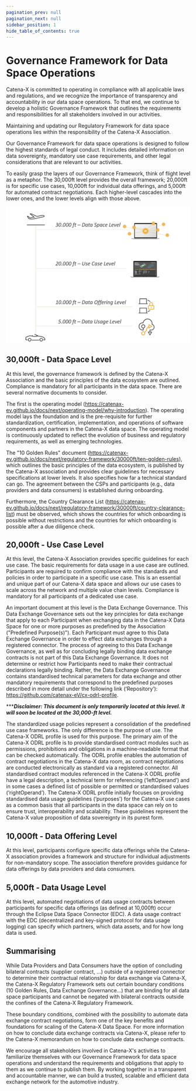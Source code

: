 ```yaml
---
pagination_prev: null
pagination_next: null
sidebar_position: 1
hide_table_of_contents: true
---
```


# Governance Framework for Data Space Operations

Catena-X is committed to operating in compliance with all applicable laws and regulations, and we recognize the importance of transparency and accountability in our data space operations. To that end, we continue to develop a holistic Governance Framework that outlines the requirements and responsibilities for all stakeholders involved in our activities.

Maintaining and updating our Regulatory Framework for data space operations lies within the responsibility of the Catena-X Association.

Our Governance Framework for data space operations is designed to follow the highest standards of legal conduct. It includes detailed information on data sovereignty, mandatory use case requirements, and other legal considerations that are relevant to our activities.

To easily grasp the layers of our Governance Framework, think of flight level as a metaphor. The 30,000ft level provides the overall framework; 20,000ft is for specific use cases, 10,000ft for individual data offerings, and 5,000ft for automated contract negotiations. Each higher-level cascades into the lower ones, and the lower levels align with those above.

![Governance Framework for Data Space Operations Flight Levels](./assets/csm-flight-levels.png)

## 30,000ft - Data Space Level

At this level, the governance framework is defined by the Catena-X Association and the basic principles of the data ecosystem are outlined. Compliance is mandatory for all participants in the data space.
There are several normative documents to consider.

The first is the operating model (https://catenax-ev.github.io/docs/next/operating-model/why-introduction). The operating model lays the foundation and is the pre-requisite for further standardization, certification, implementation, and operations of software components and partners in the Catena-X data space. The operating model is continuously updated to reflect the evolution of business and regulatory requirements, as well as emerging technologies.

The "10 Golden Rules" document (https://catenax-ev.github.io/docs/next/regulatory-framework/30000ft/ten-golden-rules), which outlines the basic principles of the data ecosystem, is published by the Catena-X association and provides clear guidelines for necessary specifications at lower levels. It also specifies how far a technical standard can go. The agreement between the CSPs and participants (e.g., data providers and data consumers) is established during onboarding.

Furthermore, the Country Clearance List (https://catenax-ev.github.io/docs/next/regulatory-framework/30000ft/country-clearance-list) must be observed, which shows the countries for which onboarding is possible without restrictions and the countries for which onboarding is possible after a due diligence check.

## 20,000ft - Use Case Level

At this level, the Catena-X Association provides specific guidelines for each use case. The basic requirements for data usage in a use case are outlined. Participants are required to confirm compliance with the standards and policies in order to participate in a specific use case. This is an essential and unique part of our Catena-X data space and allows our use cases to scale across the network and multiple value chain levels. Compliance is mandatory for all participants of a dedicated use case.

An important document at this level is the Data Exchange Governance. This Data Exchange Governance sets out the key principles for data exchange that apply to each Participant when exchanging data in the Catena-X Data Space for one or more purposes as predefined by the Association ("Predefined Purpose(s)"). Each Participant must agree to this Data Exchange Governance in order to effect data exchanges through a registered connector. The process of agreeing to this Data Exchange Governance, as well as for concluding legally binding data exchange contracts is not part of this Data Exchange Governance. It does not determine or restrict how Participants need to make their contractual declarations legally binding. Rather, the Data Exchange Governance contains standardised technical parameters for data exchange and other mandatory requirements that correspond to the predefined purposes described in more detail under the following link (‘Repository’): https://github.com/catenax-eV/cx-odrl-profile.

******Disclaimer: This document is only temporarily located at this level. It will soon be located at the 30,000-ft level.***

The standardized usage policies represent a consolidation of the predefined use case frameworks. The only difference is the purpose of use.
The Catena-X ODRL profile is used for this purpose. The primary aim of the Catena-X ODRL profile is to provide standardised contract modules such as permissions, prohibitions and obligations in a machine-readable format that can be checked automatically. The ODRL profile enables the automation of contract negotiations in the Catena-X data room, as contract negotiations are conducted electronically as standard via a registered connector.
All standardised contract modules referenced in the Catena-X ODRL profile have a legal description, a technical term for referencing (‘leftOperand’) and in some cases a defined list of possible or permitted or standardised values (‘rightOperand’). The Catena-X ODRL profile initially focuses on providing standardised data usage guidelines (‘purposes’) for the Catena-X use cases as a common basis that all participants in the data space can rely on to ensure trust, interoperability and scalability. These guidelines represent the Catena-X value proposition of data sovereignty in its purest form.

## 10,000ft - Data Offering Level

At this level, participants configure specific data offerings while the Catena-X association provides a framework and structure for individual adjustments for non-mandatory scope. The association therefore provides guidance for data offerings by data providers and data consumers.

## 5,000ft - Data Usage Level

At this level, automated negotiations of data usage contracts between participants for specific data offerings (as defined at 10,000ft) occur through the Eclipse Data Space Connector (EDC). A data usage contract with the EDC (decentralized and key-signed protocol for data usage logging) can specify which partners, which data assets, and for how long data is used.

## Summarising

While Data Providers and Data Consumers have the option of concluding bilateral contracts (supplier contract, ...) outside of a registered connector to determine their contractual relationship for data exchange via Catena-X, the Catena-X Regulatory Framework sets out certain boundary conditions (10 Golden Rules, Data Exchange Governance...) that are binding for all data space participants and cannot be negated with bilateral contracts outside the confines of the Catena-X Regulatory Framework.

These boundary conditions, combined with the possibility to automate data exchange contract negotiations, form one of the key benefits and foundations for scaling of the Catena-X Data Space. For more information on how to conclude data exchange contracts via Catena-X, please refer to the Catena-X memorandum on how to conclude data exchange contracts.

We encourage all stakeholders involved in Catena-X's activities to familiarize themselves with our Governance Framework for data space operations and understand the requirements and obligations that apply to them as we continue to publish them. By working together in a transparent and accountable manner, we can build a trusted, scalable and efficient data exchange network for the automotive industry.
